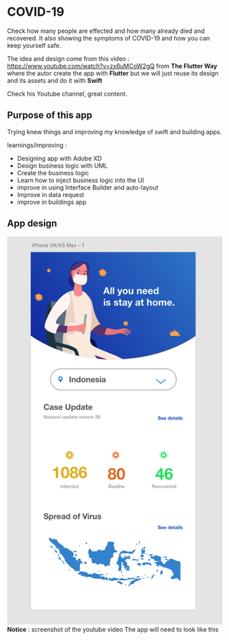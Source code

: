 # COVID-19
Check how many people are effected and how many already died and recovered. It also showing the symptoms of COVID-19 and how you can keep yourself safe. 

The idea and design come from this video : https://www.youtube.com/watch?v=zx6uMCoW2gQ from **The Flutter Way** 
where the autor create the app with **Flutter** but we will just reuse its design and its assets and do it with **Swift**

Check his Youtube channel, great content.

## Purpose of this app

Trying knew things and improving my knowledge of swift and building apps.

learnings/improving : 
- Designing app with Adobe XD
- Design business logic with UML
- Create the business logic 
- Learn how to inject business logic into the UI
- improve in using Interface Builder and auto-layout
- Improve in data request
- improve in buildings app
 
 ## App design
 
 ![Alt text](readmeAssets/images/youtubeScreenShot.png?raw=true "iPhone")
 **Notice** : screenshot of the youtube video
The app will need to look like this


